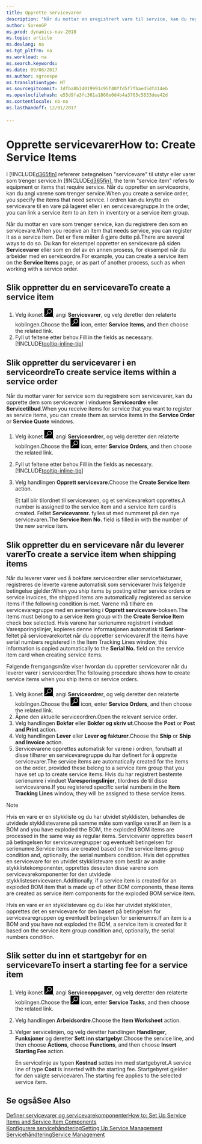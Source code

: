 ```yaml
---
title: Opprette servicevarer
description: "Når du mottar en uregistrert vare til service, kan du registrere den som en servicevare."
author: SorenGP
ms.prod: dynamics-nav-2018
ms.topic: article
ms.devlang: na
ms.tgt_pltfrm: na
ms.workload: na
ms.search.keywords: 
ms.date: 09/08/2017
ms.author: sgroespe
ms.translationtype: HT
ms.sourcegitcommit: 1dfba8b14019991c95f40ffd5f7fbaed5df414eb
ms.openlocfilehash: e55d9fa3fc361a1866e0d4b4a3765c5833dee42d
ms.contentlocale: nb-no
ms.lasthandoff: 12/01/2017

---
```

# <a name="how-to-create-service-items"></a><span data-ttu-id="07167-103">Opprette servicevarer</span><span class="sxs-lookup"><span data-stu-id="07167-103">How to: Create Service Items</span></span>
<span data-ttu-id="07167-104">I [!INCLUDE[d365fin](includes/d365fin_md.md)] refererer betegnelsen "servicevare" til utstyr eller varer som trenger service.</span><span class="sxs-lookup"><span data-stu-id="07167-104">In [!INCLUDE[d365fin](includes/d365fin_md.md)], the term "service item" refers to equipment or items that require service.</span></span> <span data-ttu-id="07167-105">Når du oppretter en serviceordre, kan du angi varene som trenger service.</span><span class="sxs-lookup"><span data-stu-id="07167-105">When you create a service order, you specify the items that need service.</span></span> <span data-ttu-id="07167-106">I ordren kan du knytte en servicevare til en vare på lageret eller i en servicevaregruppe.</span><span class="sxs-lookup"><span data-stu-id="07167-106">In the order, you can link a service item to an item in inventory or a service item group.</span></span>    

<span data-ttu-id="07167-107">Når du mottar en vare som trenger service, kan du registrere den som en servicevare.</span><span class="sxs-lookup"><span data-stu-id="07167-107">When you receive an item that needs service, you can register it as a service item.</span></span> <span data-ttu-id="07167-108">Det er flere måter å gjøre dette på.</span><span class="sxs-lookup"><span data-stu-id="07167-108">There are several ways to do so.</span></span> <span data-ttu-id="07167-109">Du kan for eksempel oppretter en servicevare på siden **Servicevarer** eller som en del av en annen prosess, for eksempel når du arbeider med en serviceordre.</span><span class="sxs-lookup"><span data-stu-id="07167-109">For example, you can create a service item on the **Service Items** page, or as part of another process, such as when working with a service order.</span></span>   

## <a name="to-create-a-service-item"></a><span data-ttu-id="07167-110">Slik oppretter du en servicevare</span><span class="sxs-lookup"><span data-stu-id="07167-110">To create a service item</span></span>  
1. <span data-ttu-id="07167-111">Velg ikonet ![Søk etter side eller rapport](media/ui-search/search_small.png "Søk etter side eller rapport"), angi **Servicevarer**, og velg deretter den relaterte koblingen.</span><span class="sxs-lookup"><span data-stu-id="07167-111">Choose the ![Search for Page or Report](media/ui-search/search_small.png "Search for Page or Report icon") icon, enter **Service Items**, and then choose the related link.</span></span>
2. <span data-ttu-id="07167-112">Fyll ut feltene etter behov.</span><span class="sxs-lookup"><span data-stu-id="07167-112">Fill in the fields as necessary.</span></span> [!INCLUDE[tooltip-inline-tip](includes/tooltip-inline-tip_md.md)]  

## <a name="to-create-service-items-within-a-service-order"></a><span data-ttu-id="07167-113">Slik oppretter du servicevarer i en serviceordre</span><span class="sxs-lookup"><span data-stu-id="07167-113">To create service items within a service order</span></span>  
<span data-ttu-id="07167-114">Når du mottar varer for service som du registrere som servicevarer, kan du opprette dem som servicevarer i vinduene **Serviceordre** eller **Servicetilbud**.</span><span class="sxs-lookup"><span data-stu-id="07167-114">When you receive items for service that you want to register as service items, you can create them as service items in the **Service Order** or **Service Quote** windows.</span></span>  

1. <span data-ttu-id="07167-115">Velg ikonet ![Søk etter side eller rapport](media/ui-search/search_small.png "Søk etter side eller rapport"), angi **Serviceordrer**, og velg deretter den relaterte koblingen.</span><span class="sxs-lookup"><span data-stu-id="07167-115">Choose the ![Search for Page or Report](media/ui-search/search_small.png "Search for Page or Report icon") icon, enter **Service Orders**, and then choose the related link.</span></span>  
2. <span data-ttu-id="07167-116">Fyll ut feltene etter behov.</span><span class="sxs-lookup"><span data-stu-id="07167-116">Fill in the fields as necessary.</span></span> [!INCLUDE[tooltip-inline-tip](includes/tooltip-inline-tip_md.md)]  
3. <span data-ttu-id="07167-117">Velg handlingen **Opprett servicevare**.</span><span class="sxs-lookup"><span data-stu-id="07167-117">Choose the **Create Service Item** action.</span></span>  

    <span data-ttu-id="07167-118">Et tall blir tilordnet til servicevaren, og et servicevarekort opprettes.</span><span class="sxs-lookup"><span data-stu-id="07167-118">A number is assigned to the service item and a service item card is created.</span></span> <span data-ttu-id="07167-119">Feltet **Servicevarenr.** fylles ut med nummeret på den nye servicevaren.</span><span class="sxs-lookup"><span data-stu-id="07167-119">The **Service Item No.** field is filled in with the number of the new service item.</span></span>

## <a name="to-create-a-service-item-when-shipping-items"></a><span data-ttu-id="07167-120">Slik oppretter du en servicevare når du leverer varer</span><span class="sxs-lookup"><span data-stu-id="07167-120">To create a service item when shipping items</span></span>  
<span data-ttu-id="07167-121">Når du leverer varer ved å bokføre serviceordrer eller servicefakturaer, registreres de leverte varene automatisk som servicevarer hvis følgende betingelse gjelder:</span><span class="sxs-lookup"><span data-stu-id="07167-121">When you ship items by posting either service orders or service invoices, the shipped items are automatically registered as service items if the following condition is met.</span></span> <span data-ttu-id="07167-122">Varene må tilhøre en servicevaregruppe med en avmerking i **Opprett servicevare**-boksen.</span><span class="sxs-lookup"><span data-stu-id="07167-122">The items must belong to a service item group with the **Create Service Item** check box selected.</span></span> <span data-ttu-id="07167-123">Hvis varene har serienumre registrert i vinduet Varesporingslinjer, kopieres denne informasjonen automatisk til **Serienr**-feltet på servicevarekortet når du oppretter servicevarer.</span><span class="sxs-lookup"><span data-stu-id="07167-123">If the items have serial numbers registered in the Item Tracking Lines window, this information is copied automatically to the **Serial No.** field on the service item card when creating service items.</span></span>  

<span data-ttu-id="07167-124">Følgende fremgangsmåte viser hvordan du oppretter servicevarer når du leverer varer i serviceordrer.</span><span class="sxs-lookup"><span data-stu-id="07167-124">The following procedure shows how to create service items when you ship items on service orders.</span></span>  

1. <span data-ttu-id="07167-125">Velg ikonet ![Søk etter side eller rapport](media/ui-search/search_small.png "Søk etter side eller rapport"), angi **Serviceordrer**, og velg deretter den relaterte koblingen.</span><span class="sxs-lookup"><span data-stu-id="07167-125">Choose the ![Search for Page or Report](media/ui-search/search_small.png "Search for Page or Report icon") icon, enter **Service Orders**, and then choose the related link.</span></span>  
2. <span data-ttu-id="07167-126">Åpne den aktuelle serviceordren.</span><span class="sxs-lookup"><span data-stu-id="07167-126">Open the relevant service order.</span></span>  
3. <span data-ttu-id="07167-127">Velg handlingen **Bokfør** eller **Bokfør og skriv ut**.</span><span class="sxs-lookup"><span data-stu-id="07167-127">Choose the **Post** or **Post and Print** action.</span></span>  
4. <span data-ttu-id="07167-128">Velg handlingen **Lever** eller **Lever og fakturer**.</span><span class="sxs-lookup"><span data-stu-id="07167-128">Choose the **Ship** or **Ship and Invoice** action.</span></span>  
5. <span data-ttu-id="07167-129">Servicevarene opprettes automatisk for varene i ordren, forutsatt at disse tilhører en servicevaregruppe du har definert for å opprette servicevarer.</span><span class="sxs-lookup"><span data-stu-id="07167-129">The service items are automatically created for the items on the order, provided these belong to a service item group that you have set up to create service items.</span></span> <span data-ttu-id="07167-130">Hvis du har registrert bestemte serienumre i vinduet **Varesporingslinjer**, tilordnes de til disse servicevarene.</span><span class="sxs-lookup"><span data-stu-id="07167-130">If you registered specific serial numbers in the **Item Tracking Lines** window, they will be assigned to these service items.</span></span>  

> [!NOTE]  
>  <span data-ttu-id="07167-131">Hvis en vare er en stykkliste og du har utvidet stykklisten, behandles de utvidede stykklistevarene på samme måte som vanlige varer.</span><span class="sxs-lookup"><span data-stu-id="07167-131">If an item is a BOM and you have exploded the BOM, the exploded BOM items are processed in the same way as regular items.</span></span> <span data-ttu-id="07167-132">Servicevarer opprettes basert på betingelsen for servicevaregrupper og eventuelt betingelsen for serienumre.</span><span class="sxs-lookup"><span data-stu-id="07167-132">Service items are created based on the service items group condition and, optionally, the serial numbers condition.</span></span> <span data-ttu-id="07167-133">Hvis det opprettes en servicevare for en utvidet stykklistevare som består av andre stykklistekomponenter, opprettes dessuten disse varene som servicevarekomponenter for den utvidede stykklisteservicevaren.</span><span class="sxs-lookup"><span data-stu-id="07167-133">Additionally, if a service item is created for an exploded BOM item that is made up of other BOM components, these items are created as service item components for the exploded BOM service item.</span></span>  
>   
>  <span data-ttu-id="07167-134">Hvis en vare er en stykklistevare og du ikke har utvidet stykklisten, opprettes det en servicevare for den basert på betingelsen for servicevaregruppen og eventuelt betingelsen for serienumre.</span><span class="sxs-lookup"><span data-stu-id="07167-134">If an item is a BOM and you have not exploded the BOM, a service item is created for it based on the service item group condition and, optionally, the serial numbers condition.</span></span>  

## <a name="to-insert-a-starting-fee-for-a-service-item"></a><span data-ttu-id="07167-135">Slik setter du inn et startgebyr for en servicevare</span><span class="sxs-lookup"><span data-stu-id="07167-135">To insert a starting fee for a service item</span></span>
1. <span data-ttu-id="07167-136">Velg ikonet ![Søk etter side eller rapport](media/ui-search/search_small.png "Søk etter side eller rapport"), angi **Serviceoppgaver**, og velg deretter den relaterte koblingen.</span><span class="sxs-lookup"><span data-stu-id="07167-136">Choose the ![Search for Page or Report](media/ui-search/search_small.png "Search for Page or Report icon") icon, enter **Service Tasks**, and then choose the related link.</span></span>
2. <span data-ttu-id="07167-137">Velg handlingen **Arbeidsordre**.</span><span class="sxs-lookup"><span data-stu-id="07167-137">Choose the **Item Worksheet** action.</span></span>
3. <span data-ttu-id="07167-138">Velger servicelinjen, og velg deretter handlingen **Handlinger**, **Funksjoner** og deretter **Sett inn startgebyr**.</span><span class="sxs-lookup"><span data-stu-id="07167-138">Choose the service line, and then choose **Actions**, choose **Functions**, and then choose **Insert Starting Fee** action.</span></span>  

    <span data-ttu-id="07167-139">En servicelinje av typen **Kostnad** settes inn med startgebyret.</span><span class="sxs-lookup"><span data-stu-id="07167-139">A service line of type **Cost** is inserted with the starting fee.</span></span> <span data-ttu-id="07167-140">Startgebyret gjelder for den valgte servicevaren.</span><span class="sxs-lookup"><span data-stu-id="07167-140">The starting fee applies to the selected service item.</span></span>

## <a name="see-also"></a><span data-ttu-id="07167-141">Se også</span><span class="sxs-lookup"><span data-stu-id="07167-141">See Also</span></span>  
[<span data-ttu-id="07167-142">Definer servicevarer og servicevarekomponenter</span><span class="sxs-lookup"><span data-stu-id="07167-142">How to: Set Up Service Items and Service Item Components</span></span>](service-how-setup-service-items.md)  
[<span data-ttu-id="07167-143">Konfigurere servicehåndtering</span><span class="sxs-lookup"><span data-stu-id="07167-143">Setting Up Service Management</span></span>](service-setup-service.md)  
[<span data-ttu-id="07167-144">Servicehåndtering</span><span class="sxs-lookup"><span data-stu-id="07167-144">Service Management</span></span>](service-service.md)  

